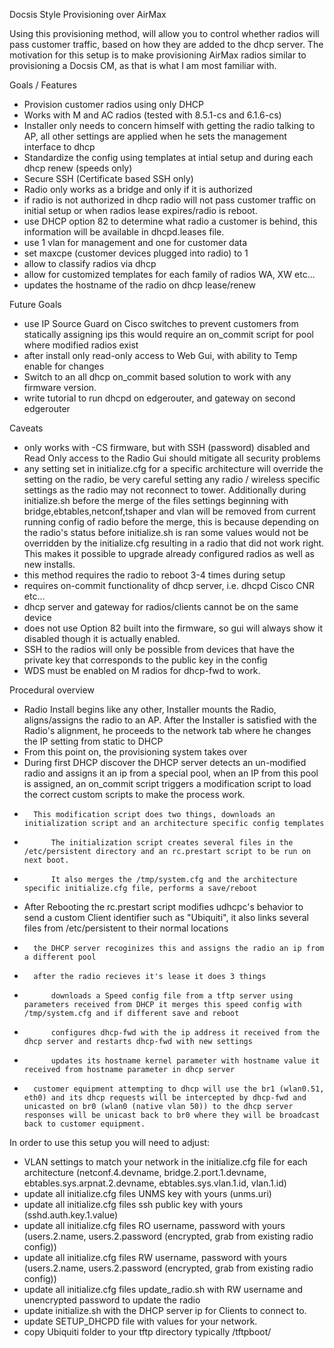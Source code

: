 Docsis Style Provisioning over AirMax

Using this provisioning method, will allow you to control whether radios will pass customer traffic, based on how they are added to the dhcp server. The motivation for this setup is to make provisioning AirMax radios similar to provisioning a Docsis CM, as that is what I am most familiar with.

Goals / Features

* Provision customer radios using only DHCP
* Works with M and AC radios (tested with 8.5.1-cs and 6.1.6-cs)
* Installer only needs to concern himself with getting the radio talking to AP, all other settings are applied when he sets the management interface to dhcp
* Standardize the config using templates at intial setup and during each dhcp renew (speeds only)
* Secure SSH (Certificate based SSH only)
* Radio only works as a bridge and only if it is authorized
* if radio is not authorized in dhcp radio will not pass customer traffic on initial setup or when radios lease expires/radio is reboot.
* use DHCP option 82 to determine what radio a customer is behind, this information will be available in dhcpd.leases file.
* use 1 vlan for management and one for customer data
* set maxcpe (customer devices plugged into radio) to 1 
* allow to classify radios via dhcp
* allow for customized templates for each family of radios WA, XW etc...
* updates the hostname of the radio on dhcp lease/renew


Future Goals
* use IP Source Guard on Cisco switches to prevent customers from statically assigning ips this would require an on_commit script for pool where modified radios exist
* after install only read-only access to Web Gui, with ability to Temp enable for changes 
* Switch to an all dhcp on_commit based solution to work with any firmware version.
* write tutorial to run dhcpd on edgerouter, and gateway on second edgerouter

Caveats
* only works with -CS firmware, but with SSH (password) disabled and Read Only access to the Radio Gui should mitigate all security problems
* any setting set in initialize.cfg for a specific architecture will override the setting on the radio, be very careful setting any radio / wireless specific settings as the radio may not reconnect to tower. Additionally during initialize.sh before the merge of the files settings beginning with bridge,ebtables,netconf,tshaper and vlan will be removed from current running config of radio before the merge, this is because depending on the radio's status before initialize.sh is ran some values would not be overridden by the initialize.cfg resulting in a radio that did not work right. This makes it possible to upgrade already configured radios as well as new installs.
* this method requires the radio to reboot 3-4 times during setup
* requires on-commit functionality of dhcp server, i.e. dhcpd Cisco CNR etc...
* dhcp server and gateway for radios/clients cannot be on the same device
* does not use Option 82 built into the firmware, so gui will always show it disabled though it is actually enabled.
* SSH to the radios will only be possible from devices that have the private key that corresponds to the public key in the config 
* WDS must be enabled on M radios for dhcp-fwd to work.


Procedural overview

* Radio Install begins like any other, Installer mounts the Radio, aligns/assigns the radio to an AP. After the Installer is satisfied with the Radio's alignment, he proceeds to the network tab where he changes the IP setting from static to DHCP
* From this point on, the provisioning system takes over
*   During first DHCP discover the DHCP server detects an un-modified radio and assigns it an ip from a special pool, when an IP from this pool is assigned, an on_commit script triggers a modification script to load the correct custom scripts to make the process work.
*       This modification script does two things, downloads an initialization script and an architecture specific config templates
*           The initialization script creates several files in the /etc/persistent directory and an rc.prestart script to be run on next boot. 
*           It also merges the /tmp/system.cfg and the architecture specific initialize.cfg file, performs a save/reboot
*   After Rebooting the rc.prestart script modifies udhcpc's behavior to send a custom Client identifier such as "Ubiquiti", it also links several files from /etc/persistent to their normal locations
*       the DHCP server recoginizes this and assigns the radio an ip from a different pool
*       after the radio recieves it's lease it does 3 things
*           downloads a Speed config file from a tftp server using parameters received from DHCP it merges this speed config with /tmp/system.cfg and if different save and reboot
*           configures dhcp-fwd with the ip address it received from the dhcp server and restarts dhcp-fwd with new settings
*           updates its hostname kernel parameter with hostname value it received from hostname parameter in dhcp server
*       customer equipment attempting to dhcp will use the br1 (wlan0.51, eth0) and its dhcp requests will be intercepted by dhcp-fwd and unicasted on br0 (wlan0 (native vlan 50)) to the dhcp server responses will be unicast back to br0 where they will be broadcast back to customer equipment.

In order to use this setup you will need to adjust:

* VLAN settings to match your network in the initialize.cfg file for each architecture (netconf.4.devname, bridge.2.port.1.devname, ebtables.sys.arpnat.2.devname, ebtables.sys.vlan.1.id, vlan.1.id)
* update all initialize.cfg files UNMS key with yours (unms.uri)
* update all initialize.cfg files ssh public key with yours (sshd.auth.key.1.value)
* update all initialize.cfg files RO username, password with yours (users.2.name, users.2.password (encrypted, grab from existing radio config))
* update all initialize.cfg files RW username, password with yours (users.2.name, users.2.password (encrypted, grab from existing radio config))
* update all initialize.cfg files update_radio.sh with RW username and unencrypted password to update the radio
* update initialize.sh with the DHCP server ip for Clients to connect to. 
* update SETUP_DHCPD file with values for your network.
* copy Ubiquiti folder to your tftp directory typically /tftpboot/
